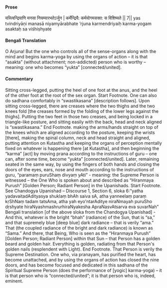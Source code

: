 #### Prose 

यस्त्विन्द्रियाणि मनसा नियम्यारभतेऽर्जुन |
कर्मेन्द्रियै: कर्मयोगमसक्त: स विशिष्यते || 7||
yas tvindriyāṇi manasā niyamyārabhate ’rjuna
karmendriyaiḥ karma-yogam asaktaḥ sa viśhiṣhyate

 #### Bengali Translation 

O Arjuna! But the one who controls all of the sense-organs along with the mind and begins karma-yoga by using the organs of action – it is that “asakta” (without attachment; non-addicted) person who is worthy – meaning: one who becomes “yukta” [connected/united].

 #### Commentary 

Sitting cross-legged, putting the heel of one foot at the anus, and the heel of the other foot at the root of the sex organ. Start Footnote. One can also do sadhana comfortably in “swastikasana” [description follows]. Upon sitting cross-legged, there are creases where the two thighs and the two knees fold [the creases formed by the folding of the lower legs against the thighs]. Putting the two feet in those two creases, and being locked in a triangle-like posture, and sitting easily with the back, head and neck aligned is “swastikasana.” End Footnote. making the arms/hands straight on top of the knees which are aligned according to the posture, keeping the wrists [there], making the spinal column, neck and head straight and aligned, putting attention on Kutastha and keeping the organs of perception mentally fixed on whatever is happening there [at Kutastha], and then beginning the “karma” [act] by moving prana according to the instructions of guru – one can, after some time, become “yukta” [connected/united]. Later, remaining seated in the same way, by using the fingers of both hands and closing the doors of the eyes, ears, nose and mouth according to the instructions of guru, “paramaṃ puruShaṃ divyaṃ yAti” - meaning: the Supreme Person is witnessed – the One Who is spoken about and described as “Hiranmaya Purush” [Golden Person; Radiant Person] in the Upanishads. Start Footnote. See Chandogya Upanishad – Discourse 1, Section 6, sloka 6:“yatha yadavaitadAdityasya shuklaṃ bhAh saiva sA, atha yanneelaṃ paraṃ kṛShNaṃ tadam tatsAma, atha yah eyo'ntarAditye niraNmayah puruSho dṛshyate hiraNyashmashrurhiraNyakesha ApraNasvAtsarva eva suvarNah” Bengali translation [of the above sloka from the Chandogya Upanishad] - And this, whatever is the bright “bhah” (radiance) of the Sun, that is “sa,” and that supremely blue [deep blue] dark radiance – that is verily “ama.” That (the coupled radiance of the bright and dark radiance) is known as “Sama.” And there, that Being, Who is seen as the “Hiranmaya Purush” [Golden Person; Radiant Person] within that Sun – that Person has a golden beard and golden hair. Everything is golden, radiating from that Person's golden nails (resplendent with Light). End Footnote. That Person is verily the Supreme Destination. One who, via pranayam, has purified the heart, has become unattached, and by using the organs of action has closed the nine doors, and has become focused and dedicated in this sadhana of the Spiritual Supreme Person (does the performance of [yogic] karma-yoga) – it is that person who is “connected/united”; it is that person who is, indeed, eminent.